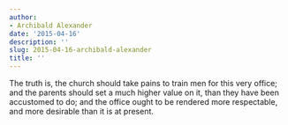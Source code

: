 ```yaml
---
author:
- Archibald Alexander
date: '2015-04-16'
description: ''
slug: 2015-04-16-archibald-alexander
title: ''
---
```

The truth is, the church should take pains to train men for this very office; and the parents should set a much higher value on it, than they have been accustomed to do; and the office ought to be rendered more respectable, and more desirable than it is at present.




